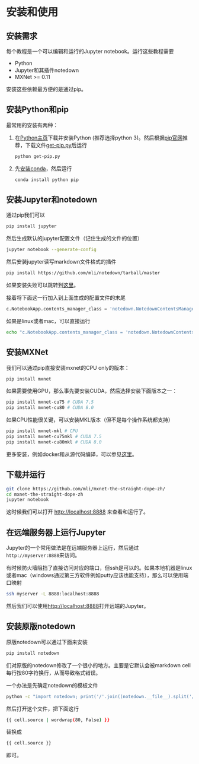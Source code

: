 # 安装和使用

## 安装需求

每个教程是一个可以编辑和运行的Jupyter notebook。运行这些教程需要

- Python
- Jupyter和其插件notedown
- MXNet >= 0.11

安装这些依赖最方便的是通过pip。

## 安装Python和pip

最常用的安装有两种：

1. 在[Python主页](https://www.python.org/downloads/)下载并安装Python (推荐选择python 3)。然后根据[pip官网](https://pip.pypa.io/en/stable/installing/)推荐，下载文件[get-pip.py](https://bootstrap.pypa.io/get-pip.py)后运行

   ```bash
   python get-pip.py
   ```
2. 先[安装conda](https://docs.continuum.io/anaconda/install.html)，然后运行
   ```bash
   conda install python pip
   ```

##  安装Jupyter和notedown

通过pip我们可以

```bash
pip install jupyter
```

然后生成默认的jupyter配置文件（记住生成的文件的位置）

```bash
jupyter notebook --generate-config
```

然后安装jupyter读写markdown文件格式的插件

```bash
pip install https://github.com/mli/notedown/tarball/master
```

如果安装失败可以跳转到[这里](安装原版notedown)。

接着将下面这一行加入到上面生成的配置文件的末尾

```python
c.NotebookApp.contents_manager_class = 'notedown.NotedownContentsManager'
```

如果是linux或者mac，可以直接运行

```bash
echo "c.NotebookApp.contents_manager_class = 'notedown.NotedownContentsManager'" >>~/.jupyter/jupyter_notebook_config.py
```



## 安装MXNet

我们可以通过pip直接安装mxnet的CPU only的版本：

```bash
pip install mxnet
```

如果需要使用GPU，那么事先要安装CUDA，然后选择安装下面版本之一：

```bash
pip install mxnet-cu75 # CUDA 7.5
pip install mxnet-cu80 # CUDA 8.0
```

如果CPU性能很关键，可以安装MKL版本（但不是每个操作系统都支持）

```bash
pip install mxnet-mkl # CPU
pip install mxnet-cu75mkl # CUDA 7.5
pip install mxnet-cu80mkl # CUDA 8.0
```

更多安装，例如docker和从源代码编译，可以参见[这里](https://mxnet.incubator.apache.org/get_started/install.html)。

## 下载并运行

```bash
git clone https://github.com/mli/mxnet-the-straight-dope-zh/
cd mxnet-the-straight-dope-zh
jupyter notebook
```

这时候我们可以打开 [http://localhost:8888](http://localhost:8888) 来查看和运行了。

## 在远端服务器上运行Jupyter

Jupyter的一个常用做法是在远端服务器上运行，然后通过 `http://myserver:8888`来访问。

有时候防火墙阻挡了直接访问对应的端口，但ssh是可以的。如果本地机器是linux或者mac（windows通过第三方软件例如putty应该也能支持），那么可以使用端口映射

```bash
ssh myserver -L 8888:localhost:8888
```

然后我们可以使用[http://localhost:8888](http://localhost:8888)打开远端的Jupyter。

## 安装原版notedown

原版notedown可以通过下面来安装

```bash
pip install notedown
```

们对原版的notedown修改了一个很小的地方。主要是它默认会被markdown cell每行按80字符换行，从而导致格式错误。

一个办法是先确定notedown的模板文件

```bash
python -c "import notedown; print('/'.join((notedown.__file__).split('/')[:-1])+'/templates/markdown.tpl')"
```

然后打开这个文件，把下面这行

```bash
{{ cell.source | wordwrap(80, False) }}
```

替换成

```bash
{{ cell.source }}
```

即可。